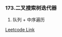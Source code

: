 ### 173.二叉搜索树迭代器

1. 队列 + 中序遍历

[Leetcode Link](https://leetcode-cn.com/problems/binary-search-tree-iterator/)